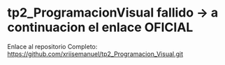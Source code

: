 # tp2_ProgramacionVisual fallido -> a continuacion el enlace OFICIAL
Enlace al repositorio Completo: https://github.com/xriisemanuel/tp2_Programacion_Visual.git
